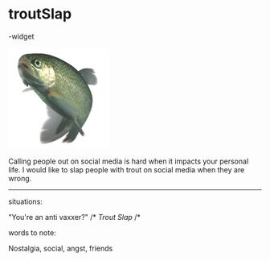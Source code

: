 # troutSlap

-widget

![](https://raw.githubusercontent.com/Ehawk82/troutSlap/master/src/assets/trout-img.png)

Calling people out on social media is hard when it impacts your personal life. I would like to slap people with trout on social media when they are wrong.
___

situations: 

"You're an anti vaxxer?" /* *Trout Slap* /*

words to note:

Nostalgia, social, angst, friends 

